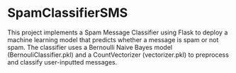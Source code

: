 # SpamClassifierSMS
This project implements a Spam Message Classifier using Flask to deploy a machine learning model that predicts whether a message is spam or not spam. The classifier uses a Bernoulli Naive Bayes model (BernouliClassifier.pkl) and a CountVectorizer (vectorizer.pkl) to preprocess and classify user-inputted messages.
